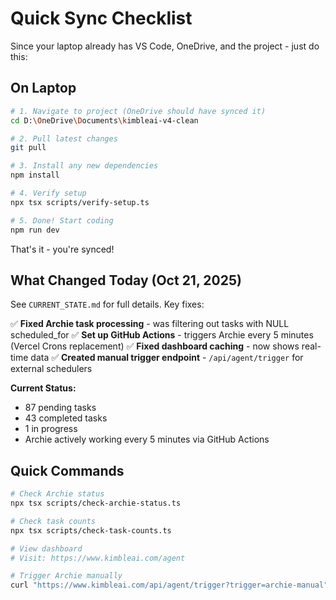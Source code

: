 # Quick Sync Checklist

Since your laptop already has VS Code, OneDrive, and the project - just do this:

## On Laptop

```bash
# 1. Navigate to project (OneDrive should have synced it)
cd D:\OneDrive\Documents\kimbleai-v4-clean

# 2. Pull latest changes
git pull

# 3. Install any new dependencies
npm install

# 4. Verify setup
npx tsx scripts/verify-setup.ts

# 5. Done! Start coding
npm run dev
```

That's it - you're synced!

## What Changed Today (Oct 21, 2025)

See `CURRENT_STATE.md` for full details. Key fixes:

✅ **Fixed Archie task processing** - was filtering out tasks with NULL scheduled_for
✅ **Set up GitHub Actions** - triggers Archie every 5 minutes (Vercel Crons replacement)
✅ **Fixed dashboard caching** - now shows real-time data
✅ **Created manual trigger endpoint** - `/api/agent/trigger` for external schedulers

**Current Status:**
- 87 pending tasks
- 43 completed tasks
- 1 in progress
- Archie actively working every 5 minutes via GitHub Actions

## Quick Commands

```bash
# Check Archie status
npx tsx scripts/check-archie-status.ts

# Check task counts
npx tsx scripts/check-task-counts.ts

# View dashboard
# Visit: https://www.kimbleai.com/agent

# Trigger Archie manually
curl "https://www.kimbleai.com/api/agent/trigger?trigger=archie-manual"
```
